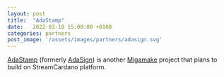 ```yaml
---
layout: post
title:  "AdaStamp"
date:   2022-03-10 15:00:00 +0100
categories: partners
post_image: '/assets/images/partners/adasign.svg'
---
```


[AdaStamp](https://cardano.ideascale.com/c/idea/414067) (formerly [AdaSign](https://cardano.ideascale.com/c/idea/401010)) is another [Migamake](https://www.migamake.com) project that plans to build on StreamCardano platform.

